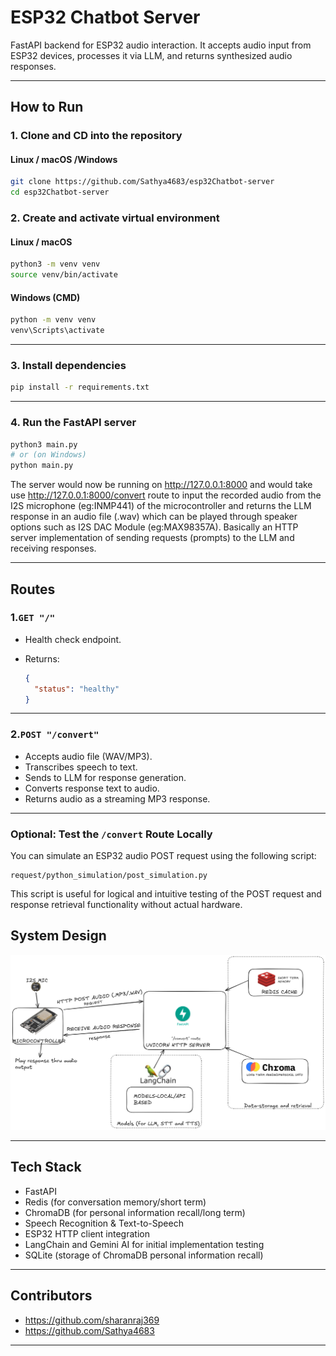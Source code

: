 
#  ESP32 Chatbot Server

FastAPI backend for ESP32 audio interaction. It accepts audio input from ESP32 devices, processes it via LLM, and returns synthesized audio responses.

---

##  How to Run
### 1. Clone and CD into the repository

####  Linux / macOS /Windows
```bash
git clone https://github.com/Sathya4683/esp32Chatbot-server
cd esp32Chatbot-server
````


### 2. Create and activate virtual environment

####  Linux / macOS
```bash
python3 -m venv venv
source venv/bin/activate
````

####  Windows (CMD)

```cmd
python -m venv venv
venv\Scripts\activate
```

---

### 3. Install dependencies

```bash
pip install -r requirements.txt
```

---

### 4. Run the FastAPI server

```bash
python3 main.py
# or (on Windows)
python main.py
```
The server would now be running on http://127.0.0.1:8000 and would take use http://127.0.0.1:8000/convert route to input the recorded audio from the I2S microphone (eg:INMP441) of the microcontroller and returns the LLM response in an audio file (.wav) which can be played through speaker options such as I2S DAC Module (eg:MAX98357A).
Basically an HTTP server implementation of sending requests (prompts) to the LLM and receiving responses.

---

##  Routes

### 1.`GET "/"`

* Health check endpoint.
* Returns:

  ```json
  {
    "status": "healthy"
  }
  ```

---

### 2.`POST "/convert"`

* Accepts audio file (WAV/MP3).
* Transcribes speech to text.
* Sends to LLM for response generation.
* Converts response text to audio.
* Returns audio as a streaming MP3 response.

---
###  Optional: Test the `/convert` Route Locally

You can simulate an ESP32 audio POST request using the following script:

```
request/python_simulation/post_simulation.py
```

This script is useful for logical and intuitive testing of the POST request and response retrieval functionality without actual hardware.

##  System Design

![System Design](assets/systemdesign.png)


---
##  Tech Stack

* FastAPI
* Redis (for conversation memory/short term)
* ChromaDB (for personal information recall/long term)
* Speech Recognition & Text-to-Speech
* ESP32 HTTP client integration
* LangChain and Gemini AI for initial implementation testing
* SQLite (storage of ChromaDB personal information recall)
---
## Contributors
* https://github.com/sharanraj369
* https://github.com/Sathya4683
  

  

---



